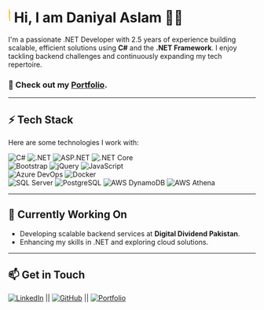 # <img src="https://raw.githubusercontent.com/ABSphreak/ABSphreak/master/gifs/Hi.gif" height="32px" width="5px"> Hi, I am Daniyal Aslam 👨‍💻

I'm a passionate .NET Developer with 2.5 years of experience building scalable, efficient solutions using **C#** and the **.NET Framework**. I enjoy tackling backend challenges and continuously expanding my tech repertoire.

### 🔭 Check out my [Portfolio](https://your-portfolio.com).

---

## ⚡ Tech Stack

Here are some technologies I work with:

![C#](https://img.shields.io/badge/C%23-239120?style=for-the-badge&logo=c-sharp&logoColor=white)
![.NET](https://img.shields.io/badge/.NET-512BD4?style=for-the-badge&logo=.NET&logoColor=white)
![ASP.NET](https://img.shields.io/badge/ASP.NET-512BD4?style=for-the-badge&logo=asp.net&logoColor=white)
![.NET Core](https://img.shields.io/badge/.NET%20Core-512BD4?style=for-the-badge&logo=.NET&logoColor=white)  
![Bootstrap](https://img.shields.io/badge/Bootstrap-563D7C?style=for-the-badge&logo=bootstrap&logoColor=white)
![jQuery](https://img.shields.io/badge/jQuery-0769AD?style=for-the-badge&logo=jquery&logoColor=white)
![JavaScript](https://img.shields.io/badge/JavaScript-F7DF1E?style=for-the-badge&logo=javascript&logoColor=black)  
![Azure DevOps](https://img.shields.io/badge/Azure%20DevOps-0078D4?style=for-the-badge&logo=azuredevops&logoColor=white)
![Docker](https://img.shields.io/badge/Docker-2496ED?style=for-the-badge&logo=docker&logoColor=white)  
![SQL Server](https://img.shields.io/badge/SQL%20Server-CC2927?style=for-the-badge&logo=microsoft%20sql%20server&logoColor=white)
![PostgreSQL](https://img.shields.io/badge/PostgreSQL-336791?style=for-the-badge&logo=postgresql&logoColor=white)
![AWS DynamoDB](https://img.shields.io/badge/AWS%20DynamoDB-FF9900?style=for-the-badge&logo=amazon-dynamodb&logoColor=white)
![AWS Athena](https://img.shields.io/badge/AWS%20Athena-FF9900?style=for-the-badge&logo=amazon-aws&logoColor=white)

---

## 🚀 Currently Working On

- Developing scalable backend services at **Digital Dividend Pakistan**.
- Enhancing my skills in .NET and exploring cloud solutions.

---

## 📫 Get in Touch

[![LinkedIn](https://img.shields.io/badge/LinkedIn-0077B5?style=for-the-badge&logo=linkedin&logoColor=white)](https://linkedin.com/in/your-linkedin) || [![GitHub](https://img.shields.io/badge/GitHub-181717?style=for-the-badge&logo=github&logoColor=white)](https://github.com/your-github) || [![Portfolio](https://img.shields.io/badge/Portfolio-FF5722?style=for-the-badge)](https://your-portfolio.com)
